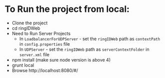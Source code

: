 # To Run the project from local:

* Clone the project
* cd ringIDWeb
* Need to Run Server Projects
    - In `LoadbalancerForUDPServer` - set the `ringIDWeb` path as `contextPath` in `config.properties` file
    - In `UDPServer` - set the `ringIDWeb` path as `serverContextFolder` in `server.xml` file
* npm install (make sure node version is above 4)
* grunt local
* Browse http://localhost:8080/#/
